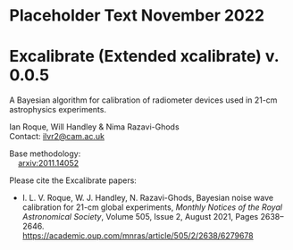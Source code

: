 # Placeholder Text November 2022

# Excalibrate (Extended xcalibrate) v. 0.0.5
A Bayesian algorithm for calibration of radiometer devices used in 21-cm astrophysics experiments.

Ian Roque, Will Handley & Nima Razavi-Ghods  
Contact: <ilvr2@cam.ac.uk>

Base methodology:  
&nbsp;&nbsp;&nbsp;&nbsp;[arxiv:2011.14052](https://arxiv.org/abs/2011.14052)

Please cite the Excalibrate papers:
* I. L. V. Roque, W. J. Handley, N. Razavi-Ghods, Bayesian noise wave calibration for 21-cm global experiments, *Monthly Notices of the Royal Astronomical Society*, Volume 505, Issue 2, August 2021, Pages 2638–2646.  
<https://academic.oup.com/mnras/article/505/2/2638/6279678>

